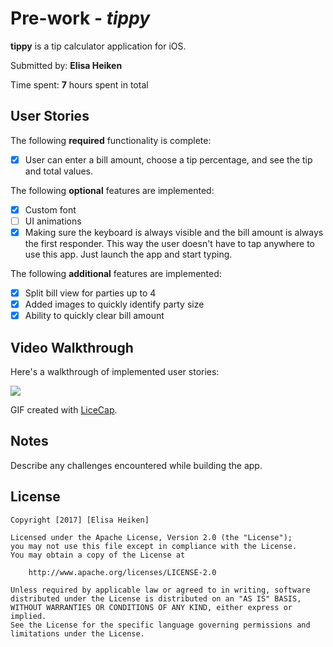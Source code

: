 # Pre-work - *tippy*

**tippy** is a tip calculator application for iOS.

Submitted by: **Elisa Heiken**

Time spent: **7** hours spent in total

## User Stories

The following **required** functionality is complete:
* [x] User can enter a bill amount, choose a tip percentage, and see the tip and total values.

The following **optional** features are implemented:
* [x] Custom font
* [ ] UI animations
* [x] Making sure the keyboard is always visible and the bill amount is always the first responder. This way the user doesn't have to tap anywhere to use this app. Just launch the app and start typing.

The following **additional** features are implemented:

- [x] Split bill view for parties up to 4
- [x] Added images to quickly identify party size
- [x] Ability to quickly clear bill amount

## Video Walkthrough 

Here's a walkthrough of implemented user stories:


![](http://i.imgur.com/V6P1U1h.gif)




GIF created with [LiceCap](http://www.cockos.com/licecap/).

## Notes

Describe any challenges encountered while building the app.

## License

    Copyright [2017] [Elisa Heiken]

    Licensed under the Apache License, Version 2.0 (the "License");
    you may not use this file except in compliance with the License.
    You may obtain a copy of the License at

        http://www.apache.org/licenses/LICENSE-2.0

    Unless required by applicable law or agreed to in writing, software
    distributed under the License is distributed on an "AS IS" BASIS,
    WITHOUT WARRANTIES OR CONDITIONS OF ANY KIND, either express or implied.
    See the License for the specific language governing permissions and
    limitations under the License.

